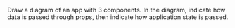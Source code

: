 Draw a diagram of an app with 3 components. In the diagram, indicate how data is passed through props, then indicate how application state is passed.
